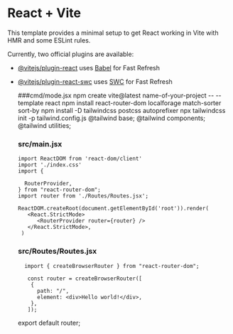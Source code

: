 # React + Vite

This template provides a minimal setup to get React working in Vite with HMR and some ESLint rules.

Currently, two official plugins are available:

- [@vitejs/plugin-react](https://github.com/vitejs/vite-plugin-react/blob/main/packages/plugin-react/README.md) uses [Babel](https://babeljs.io/) for Fast Refresh
- [@vitejs/plugin-react-swc](https://github.com/vitejs/vite-plugin-react-swc) uses [SWC](https://swc.rs/) for Fast Refresh

  ###cmd/mode.jsx
      npm create vite@latest name-of-your-project -- --template react
      npm install react-router-dom localforage match-sorter sort-by
      npm install -D tailwindcss postcss autoprefixer
      npx tailwindcss init -p
      tailwind.config.js
      @tailwind base;
      @tailwind components;
      @tailwind utilities;
  ### src/main.jsx
      
      import ReactDOM from 'react-dom/client'
      import './index.css'
      import {
 
        RouterProvider,
      } from "react-router-dom";
      import router from './Routes/Routes.jsx';

      ReactDOM.createRoot(document.getElementById('root')).render(
         <React.StrictMode>
            <RouterProvider router={router} />
         </React.StrictMode>,
       )
  
  ### src/Routes/Routes.jsx
        import { createBrowserRouter } from "react-router-dom";

         const router = createBrowserRouter([
          {
            path: "/",
            element: <div>Hello world!</div>,
          },
         ]);

     export default router;
